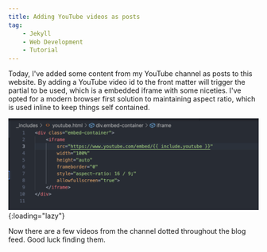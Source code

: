 ```yaml
---
title: Adding YouTube videos as posts
tag:
    - Jekyll
    - Web Development
    - Tutorial
---
```


Today, I've added some content from my YouTube channel as posts to this website. By adding a YouTube video id to the front matter will trigger the partial to be used, which is a embedded iframe with some niceties. I've opted for a modern browser first solution to maintaining aspect ratio, which is used inline to keep things self contained.

![Screenshot of YouTube embed code](/assets/images/2023/youtube-embed-code.png "Screenshot of YouTube embed code"){:loading="lazy"}

Now there are a few videos from the channel dotted throughout the blog feed. Good luck finding them.
